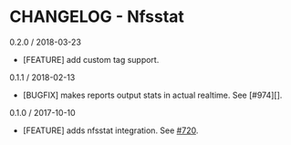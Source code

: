 # CHANGELOG - Nfsstat

0.2.0 / 2018-03-23

* [FEATURE] add custom tag support.

0.1.1 / 2018-02-13

* [BUGFIX] makes reports output stats in actual realtime. See [#974][].

0.1.0 / 2017-10-10

* [FEATURE] adds nfsstat integration. See [#720][].

<!--- The following link definition list is generated by PimpMyChangelog --->
[#720]: https://github.com/DataDog/integrations-core/issues/720
